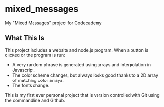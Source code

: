 # mixed_messages
My "Mixed Messages" project for Codecademy

## What This Is
This project includes a website and node.js program. When a button is clicked or the program is run: 

* A very random phrase is generated using arrays and interpolation in Javascript.
* The color scheme changes, but always looks good thanks to a 2D array of matching color arrays.
* The fonts change.

This is my first ever personal project that is version controlled with Git using the commandline and Github.

